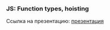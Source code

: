### JS: Function types, hoisting
Ссылка на презентацию: [презентация](https://github.com/ait-tr/cohort42.2/blob/main/front_end/lesson_12/Lesson12_JS_Function_types_hoisting.pdf)
